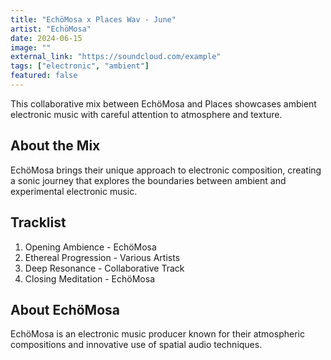 ```yaml
---
title: "EchöMosa x Places Wav - June"
artist: "EchöMosa"
date: 2024-06-15
image: ""
external_link: "https://soundcloud.com/example"
tags: ["electronic", "ambient"]
featured: false
---
```


This collaborative mix between EchöMosa and Places showcases ambient electronic music with careful attention to atmosphere and texture.

## About the Mix

EchöMosa brings their unique approach to electronic composition, creating a sonic journey that explores the boundaries between ambient and experimental electronic music.

## Tracklist

1. Opening Ambience - EchöMosa
2. Ethereal Progression - Various Artists
3. Deep Resonance - Collaborative Track
4. Closing Meditation - EchöMosa

## About EchöMosa

EchöMosa is an electronic music producer known for their atmospheric compositions and innovative use of spatial audio techniques.